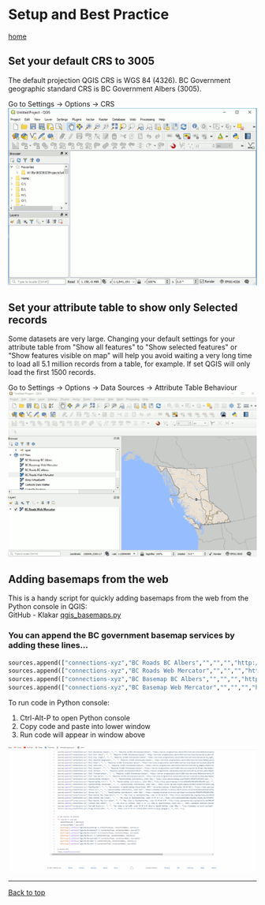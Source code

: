 # Setup and Best Practice

[home](../README.md)

## Set your default CRS to 3005

The default projection QGIS CRS is WGS 84 (4326).  BC Government geographic standard CRS is BC Government Albers (3005). 

Go to Settings -> Options -> CRS
![Set QGIS default CRS](../images/set_projection_defaults_sm.gif "Set QGIS default CRS")

## Set your attribute table to show only Selected records
Some datasets are very large.  Changing your default settings for your attribute table from "Show all features" to "Show selected features" or "Show features visible on map" will help you avoid waiting a very long time to load all 5.1 million records from a table, for example. If set QGIS will only load the first 1500 records. 

Go to Settings -> Options -> Data Sources -> Attribute Table Behaviour
![Set QGIS attribute table behaviour](../images/set_attribute_table_behaviour_sm.gif "Set QGIS attribute table behaviour")


## Adding basemaps from the web
This is a handy script for quickly adding basemaps from the web from the Python console in QGIS:  
GitHub - Klakar [qgis_basemaps.py](https://github.com/klakar/QGIS_resources/blob/master/collections/Geosupportsystem/python/qgis_basemaps.py)

### You can append the BC government basemap services by adding these lines...

```python
sources.append(["connections-xyz","BC Roads BC Albers","","","","http://maps.gov.bc.ca/arcserver/rest/services/province/roads/MapServer/tile/%7Bz%7D/%7By%7D/%7Bx%7D","","23","0"])
sources.append(["connections-xyz","BC Roads Web Mercator","","","","http://maps.gov.bc.ca/arcserver/rest/services/province/roads_wm/MapServer/tile/%7Bz%7D/%7By%7D/%7Bx%7D","","23","0"])
sources.append(["connections-xyz","BC Basemap BC Albers","","","","http://maps.gov.bc.ca/arcserver/rest/services/province/albers_cache/MapServer/tile/%7Bz%7D/%7By%7D/%7Bx%7D","","17","0"])
sources.append(["connections-xyz","BC Basemap Web Mercator","","","","http://maps.gov.bc.ca/arcserver/rest/services/province/web_mercator_cache/MapServer/tile/%7Bz%7D/%7By%7D/%7Bx%7D","","17","0"])
```

To run code in Python console:

1. Ctrl-Alt-P to open Python console
2. Copy code and paste into lower window
3. Run code will appear in window above

![Set QGIS XYZ console connections](../images/Console_XYS_Connections.gif "Set QGIS XYZ Tile connections")

---
[Back to top](#Setup-and-Best-Practice)

